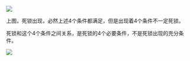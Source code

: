 ![](https://gitee.com/hxc8/images8/raw/master/img/202407191120819.jpg)

上图，死锁出现，必然上述4个条件都满足，但是出现着4个条件不一定死锁。

死锁和这个4个条件之间关系，是死锁的4个必要条件，不是死锁出现的充分条件。

![](https://gitee.com/hxc8/images8/raw/master/img/202407191120180.jpg)